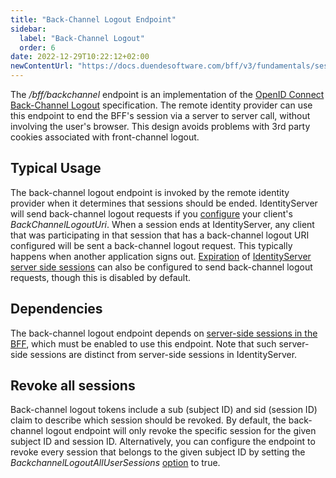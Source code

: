 ```yaml
---
title: "Back-Channel Logout Endpoint"
sidebar:
  label: "Back-Channel Logout"
  order: 6
date: 2022-12-29T10:22:12+02:00
newContentUrl: "https://docs.duendesoftware.com/bff/v3/fundamentals/session/management/back-channel-logout/"
---
```


The */bff/backchannel* endpoint is an implementation of the [OpenID Connect Back-Channel Logout](https://openid.net/specs/openid-connect-backchannel-1_0.html) specification. The remote identity provider can use this endpoint to end the BFF's session via a server to server call, without involving the user's browser. This design avoids problems with 3rd party cookies associated with front-channel logout.

## Typical Usage
The back-channel logout endpoint is invoked by the remote identity provider when it determines that sessions should be ended.  IdentityServer will send back-channel logout requests if you [configure](/identityserver/v7/reference/models/client#authentication--session-management) your client's *BackChannelLogoutUri*. When a session ends at IdentityServer, any client that was participating in that session that has a back-channel logout URI configured will be sent a back-channel logout request. This typically happens when another application signs out. [Expiration](/identityserver/v7/ui/server_side_sessions/session_expiration) of [IdentityServer server side sessions](/identityserver/v7/ui/server_side_sessions) can also be configured to send back-channel logout requests, though this is disabled by default.

## Dependencies
The back-channel logout endpoint depends on [server-side sessions in the BFF](/bff/v2/session/server_side_sessions), which must be enabled to use this endpoint. Note that such server-side sessions are distinct from server-side sessions in IdentityServer.

## Revoke all sessions
Back-channel logout tokens include a sub (subject ID) and sid (session ID) claim to describe which session should be revoked. By default, the back-channel logout endpoint will only revoke the specific session for the given subject ID and session ID. Alternatively, you can configure the endpoint to revoke every session that belongs to the given subject ID by setting the *BackchannelLogoutAllUserSessions* [option](/bff/v2/options#session-management) to true.
